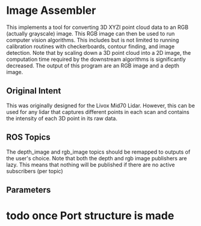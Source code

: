 # Image Assembler

This implements a tool for converting 3D XYZI point cloud data to an RGB
(actually grayscale) image. This RGB image can then be used to run computer
vision algorithms. This includes but is not limited to running calibration
routines with checkerboards, contour finding, and image detection. Note that by
scaling down a 3D point cloud into a 2D image, the computation time required by
the downstream algorithms is significantly decreased.
The output of this program are an RGB image and a depth image.

## Original Intent

This was originally designed for the Livox Mid70 Lidar. However, this can be
used for any lidar that captures different points in each scan and contains the
intensity of each 3D point in its raw data.

## ROS Topics

The depth_image and rgb_image topics should be remapped to outputs of the user's
choice. Note that both the depth and rgb image publishers are lazy. This means
that nothing will be published if there are no active subscribers (per topic)

## Parameters

# todo once Port structure is made
